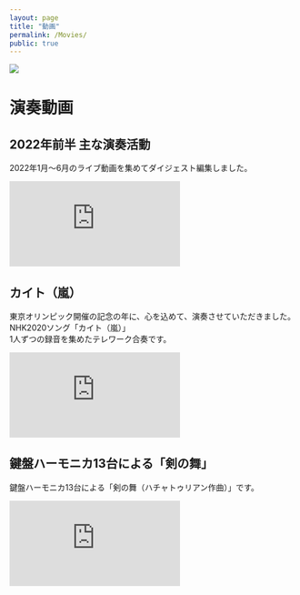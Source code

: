 ```yaml
---
layout: page
title: "動画"
permalink: /Movies/
public: true
---
```


<img src="{{ site.baseurl }}/assets/kenhamo.jpg" class="profile">

# 演奏動画

##  2022年前半 主な演奏活動
2022年1月～6月のライブ動画を集めてダイジェスト編集しました。  
<div class="frame-wrapper__video">
  <iframe src="https://www.youtube.com/embed/vZkYBfg7ivk" frameborder="0" allowfullscreen></iframe>
</div> 
 
## カイト（嵐）
東京オリンピック開催の記念の年に、心を込めて、演奏させていただきました。  
NHK2020ソング「カイト（嵐）」  
1人ずつの録音を集めたテレワーク合奏です。    
<div class="frame-wrapper__video">
  <iframe src="https://www.youtube.com/embed/XCASB76ML1w" frameborder="0" allowfullscreen></iframe>
</div>

##  鍵盤ハーモニカ13台による「剣の舞」
鍵盤ハーモニカ13台による「剣の舞（ハチャトゥリアン作曲）」です。  
<div class="frame-wrapper__video">
  <iframe src="https://www.youtube.com/embed/_XMtogH5phI" frameborder="0" allowfullscreen></iframe>
</div>


